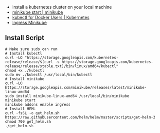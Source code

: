 
*   Install a kubernetes cluster on your local machine
*   [minikube start | minikube](https://minikube.sigs.k8s.io/docs/start/)
*   [kubectl for Docker Users | Kubernetes](https://kubernetes.io/docs/reference/kubectl/docker-cli-to-kubectl/)
*   [Ingress Minikube](https://kubernetes.io/docs/tasks/access-application-cluster/ingress-minikube/)

Install Script
--------------

    # Make sure sudo can run
    # Install kubectl
    curl -LO "https://storage.googleapis.com/kubernetes-release/release/$(curl -s https://storage.googleapis.com/kubernetes-release/release/stable.txt)/bin/linux/amd64/kubectl"
    chmod +x ./kubectl
    sudo mv ./kubectl /usr/local/bin/kubectl
    # Install minikube
    curl -LO https://storage.googleapis.com/minikube/releases/latest/minikube-linux-amd64
    sudo install minikube-linux-amd64 /usr/local/bin/minikube
    minikube start
    minikube addons enable ingress
    # Install HEML
    curl -fsSL -o get_helm.sh https://raw.githubusercontent.com/helm/helm/master/scripts/get-helm-3
    chmod 700 get_helm.sh
    ./get_helm.sh
